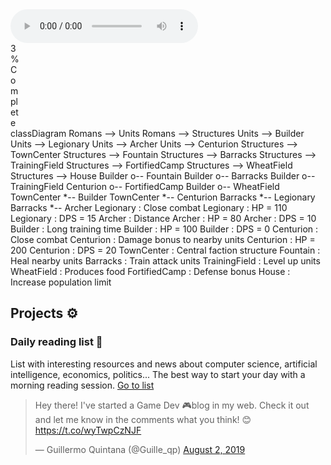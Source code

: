 <audio controls>
  <source src="a.mp3" type="audio/mp3">
  <p>Your browser doesn't support MP3 audio.</p>
</audio>

<!-- Latest compiled and minified CSS -->
<link rel="stylesheet" href="https://maxcdn.bootstrapcdn.com/bootstrap/3.4.0/css/bootstrap.min.css">

<!-- jQuery library -->
<script src="https://ajax.googleapis.com/ajax/libs/jquery/3.4.1/jquery.min.js"></script>

<!-- Latest compiled JavaScript -->
<script src="https://maxcdn.bootstrapcdn.com/bootstrap/3.4.0/js/bootstrap.min.js"></script> 

<div class="progress">
  <div class="progress-bar progress-bar-info" role="progressbar" aria-valuenow="50"
  aria-valuemin="0" aria-valuemax="100" style="width:3%">
    3% Complete
  </div>
</div>

<script src="https://unpkg.com/mermaid@8.1.0/dist/mermaid.min.js"></script>

<div class="mermaid">
classDiagram
Romans --> Units
Romans --> Structures
Units --> Builder
Units --> Legionary
Units --> Archer
Units --> Centurion
Structures --> TownCenter
Structures --> Fountain
Structures --> Barracks
Structures --> TrainingField
Structures --> FortifiedCamp
Structures --> WheatField
Structures --> House
Builder o-- Fountain
Builder o-- Barracks
Builder o-- TrainingField
Centurion o-- FortifiedCamp
Builder o-- WheatField
TownCenter *-- Builder
TownCenter *-- Centurion
Barracks *-- Legionary
Barracks *-- Archer
Legionary : Close combat
Legionary : HP = 110
Legionary : DPS = 15
Archer : Distance
Archer : HP = 80
Archer : DPS = 10
Builder : Long training time
Builder : HP = 100
Builder : DPS = 0
Centurion : Close combat
Centurion : Damage bonus to nearby units
Centurion : HP = 200
Centurion : DPS = 20
TownCenter : Central faction structure
Fountain : Heal nearby units
Barracks : Train attack units
TrainingField : Level up units
WheatField : Produces food
FortifiedCamp : Defense bonus
House : Increase population limit
</div>

## Projects ⚙
### **Daily reading list** 📰
List with interesting resources and news about computer science, artificial intelligence, economics, politics... The best way to start your day with a morning reading session. [Go to list](projects/daily_read.md)


<blockquote class="twitter-tweet" tw-align-center data-theme="light" data-link-color="#2B7BB9"><p lang="en" dir="ltr">Hey there! I&#39;ve started a Game Dev 🎮blog in my web. Check it out and let me know in the comments what you think! 😊<a href="https://t.co/wyTwpCzNJF">https://t.co/wyTwpCzNJF</a></p>&mdash; Guillermo Quintana (@Guille_qp) <a href="https://twitter.com/Guille_qp/status/1157370410511605760?ref_src=twsrc%5Etfw">August 2, 2019</a></blockquote> <script async src="https://platform.twitter.com/widgets.js" charset="utf-8"></script>
